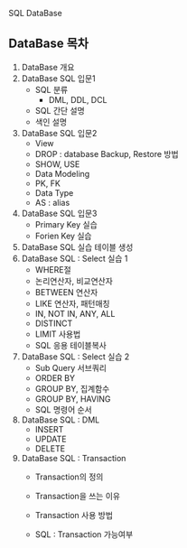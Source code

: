 SQL DataBase

## DataBase 목차



1. DataBase 개요
2. DataBase SQL 입문1
   - SQL 분류 
     - DML, DDL, DCL
   - SQL 간단 설명
   - 색인 설명
3. DataBase SQL 입문2
   - View
   - DROP : database Backup, Restore 방법
   - SHOW, USE
   - Data Modeling
   - PK, FK
   - Data Type
   - AS : alias
4. DataBase SQL 입문3
   - Primary Key 실습
   - Forien Key 실습
5. DataBase SQL 실습 테이블 생성
6. DataBase SQL : Select 실습 1
   - WHERE절
   - 논리연산자, 비교연산자
   - BETWEEN 연산자
   - LIKE 연산자, 패턴매칭
   - IN, NOT IN, ANY, ALL
   - DISTINCT
   - LIMIT 사용법
   - SQL 응용 테이블복사
7. DataBase SQL : Select 실습 2
   - Sub Query 서브쿼리
   - ORDER BY
   - GROUP BY, 집계함수
   - GROUP BY, HAVING
   - SQL 명령어 순서
8. DataBase SQL : DML
   - INSERT
   - UPDATE
   - DELETE
9. DataBase SQL : Transaction
   - Transaction의 정의
   - Transaction을 쓰는 이유
   - Transaction 사용 방법

   - SQL : Transaction 가능여부